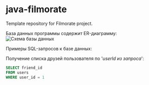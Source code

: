 # java-filmorate

Template repository for Filmorate project.

База данных программы содержит ER-диаграмму:
![Схема базы данных](https://github.com/Rass00032/java-filmorate/assets/115939388/b1daff00-1bf4-4c1c-b5de-fd485cf4fc80)

Примеры SQL-запросов к базе данных:

 Получение списка друзей пользователя по '*userId из запроса*':
 ```SQL
SELECT friend_id
FROM users 
WHERE user_id = 1
```
